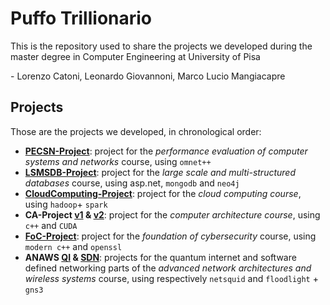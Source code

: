 # Puffo Trillionario
This is the repository used to share the projects we developed during the master degree in Computer Engineering at University of Pisa

\- Lorenzo Catoni, Leonardo Giovannoni, Marco Lucio Mangiacapre

## Projects
Those are the projects we developed, in chronological order:
- **[PECSN-Project](https://github.com/PuffoTrillionarioGonePublic/PECSN-Project)**: project for the *performance evaluation of computer systems and networks* course, using `omnet++`
- **[LSMSDB-Project](https://github.com/PuffoTrillionarioGonePublic/LSMSDB-Project)**: project for the *large scale and multi-structured databases* course, using asp.net, `mongodb` and `neo4j`
- **[CloudComputing-Project](https://github.com/PuffoTrillionarioGonePublic/CloudComputing-Project)**: project for the *cloud computing course*, using `hadoop`+ `spark`
- **CA-Project [v1](https://github.com/PuffoTrillionarioGonePublic/CA-Project) & [v2](https://github.com/PuffoTrillionarioGonePublic/CA-project-enhanced)**: project for the *computer architecture course*, using `c++` and `CUDA`
- **[FoC-Project](https://github.com/PuffoTrillionarioGonePublic/FoC-Project)**: project for the *foundation of cybersecurity* course, using `modern c++` and `openssl`
- **ANAWS [QI](https://github.com/PuffoTrillionarioGonePublic/ANAWS-QI) & [SDN](https://github.com/PuffoTrillionarioGonePublic/ANAWS-SDN)**: projects for the quantum internet and software defined networking parts of the *advanced network architectures and wireless systems* course, using respectively `netsquid` and `floodlight` + `gns3`